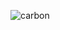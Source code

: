 ![carbon](https://github.com/NeFaWaltPint/NeFaWaltPint/assets/31144689/f9ea1b86-599f-463c-a21a-992c0dc70797)
